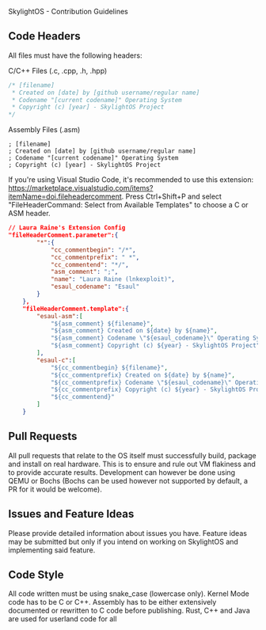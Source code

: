 SkylightOS - Contribution Guidelines

## Code Headers

All files must have the following headers:

C/C++ Files (.c, .cpp, .h, .hpp)
```c
/* [filename]
 * Created on [date] by [github username/regular name]
 * Codename "[current codename]" Operating System
 * Copyright (c) [year] - SkylightOS Project
*/
```

Assembly Files (.asm)
```x86asm
; [filename]
; Created on [date] by [github username/regular name]
; Codename "[current codename]" Operating System
; Copyright (c) [year] - SkylightOS Project
```

If you're using Visual Studio Code, it's recommended to use this extension: https://marketplace.visualstudio.com/items?itemName=doi.fileheadercomment. Press Ctrl+Shift+P and select "FileHeaderCommand: Select from Available Templates" to choose a C or ASM header.

```json
// Laura Raine's Extension Config
"fileHeaderComment.parameter":{
        "*":{
            "cc_commentbegin": "/*",
            "cc_commentprefix": " *",
            "cc_commentend": "*/",
            "asm_comment": ";",
            "name": "Laura Raine (lnkexploit)",
            "esaul_codename": "Esaul"
        }
    },
    "fileHeaderComment.template":{
        "esaul-asm":[
            "${asm_comment} ${filename}",
            "${asm_comment} Created on ${date} by ${name}",
            "${asm_comment} Codename \"${esaul_codename}\" Operating System",
            "${asm_comment} Copyright (c) ${year} - SkylightOS Project",
        ],
        "esaul-c":[
            "${cc_commentbegin} ${filename}",
            "${cc_commentprefix} Created on ${date} by ${name}",
            "${cc_commentprefix} Codename \"${esaul_codename}\" Operating System",
            "${cc_commentprefix} Copyright (c) ${year} - SkylightOS Project",
            "${cc_commentend}"
        ]
    }
```

## Pull Requests

All pull requests that relate to the OS itself must successfully build, package and install on real hardware. This is to ensure and rule out VM flakiness and to provide accurate results. Development can however be done using QEMU or Bochs (Bochs can be used however not supported by default, a PR for it would be welcome).

## Issues and Feature Ideas

Please provide detailed information about issues you have. Feature ideas may be submitted but only if you intend on working on SkylightOS and implementing said feature.

## Code Style

All code written must be using snake_case (lowercase only). Kernel Mode code has to be C or C++. Assembly has to be either extensively documented or rewritten to C code before publishing. Rust, C++ and Java are used for userland code for all  
